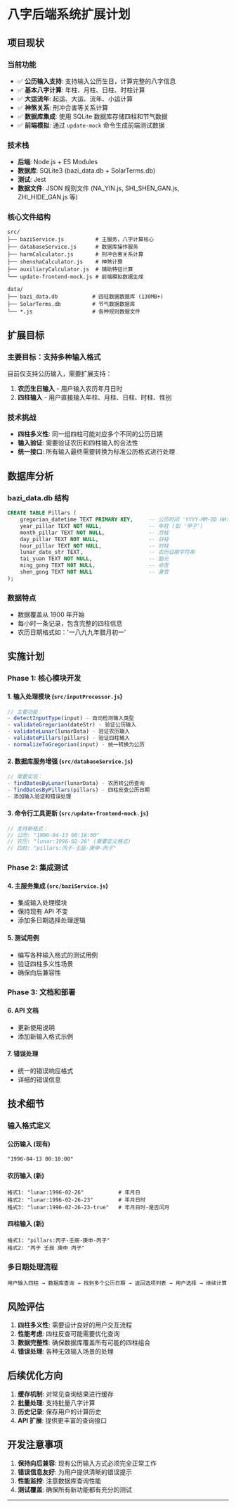 # 八字后端系统扩展计划

## 项目现状

### 当前功能
- ✅ **公历输入支持**: 支持输入公历生日，计算完整的八字信息
- ✅ **基本八字计算**: 年柱、月柱、日柱、时柱计算
- ✅ **大运流年**: 起运、大运、流年、小运计算
- ✅ **神煞关系**: 刑冲合害等关系计算
- ✅ **数据库集成**: 使用 SQLite 数据库存储四柱和节气数据
- ✅ **前端模拟**: 通过 `update-mock` 命令生成前端测试数据

### 技术栈
- **后端**: Node.js + ES Modules
- **数据库**: SQLite3 (bazi_data.db + SolarTerms.db)
- **测试**: Jest
- **数据文件**: JSON 规则文件 (NA_YIN.js, SHI_SHEN_GAN.js, ZHI_HIDE_GAN.js 等)

### 核心文件结构
```
src/
├── baziService.js          # 主服务，八字计算核心
├── databaseService.js      # 数据库操作服务
├── harmCalculator.js       # 刑冲合害关系计算
├── shenshaCalculator.js    # 神煞计算
├── auxiliaryCalculator.js  # 辅助特征计算
└── update-frontend-mock.js # 前端模拟数据生成

data/
├── bazi_data.db           # 四柱数据数据库 (130MB+)
├── SolarTerms.db          # 节气数据数据库
└── *.js                   # 各种规则数据文件
```

## 扩展目标

### 主要目标：支持多种输入格式
目前仅支持公历输入，需要扩展支持：

1. **农历生日输入** - 用户输入农历年月日时
2. **四柱输入** - 用户直接输入年柱、月柱、日柱、时柱、性别

### 技术挑战
- **四柱多义性**: 同一组四柱可能对应多个不同的公历日期
- **输入验证**: 需要验证农历和四柱输入的合法性
- **统一接口**: 所有输入最终需要转换为标准公历格式进行处理

## 数据库分析

### bazi_data.db 结构
```sql
CREATE TABLE Pillars (
    gregorian_datetime TEXT PRIMARY KEY,     -- 公历时间 'YYYY-MM-DD HH:MM:SS'
    year_pillar TEXT NOT NULL,               -- 年柱 (如 '甲子')
    month_pillar TEXT NOT NULL,              -- 月柱
    day_pillar TEXT NOT NULL,                -- 日柱
    hour_pillar TEXT NOT NULL,               -- 时柱
    lunar_date_str TEXT,                     -- 农历日期字符串
    tai_yuan TEXT NOT NULL,                  -- 胎元
    ming_gong TEXT NOT NULL,                 -- 命宫
    shen_gong TEXT NOT NULL                  -- 身宫
);
```

### 数据特点
- 数据覆盖从 1900 年开始
- 每小时一条记录，包含完整的四柱信息
- 农历日期格式如：'一八九九年腊月初一'

## 实施计划

### Phase 1: 核心模块开发

#### 1. 输入处理模块 (`src/inputProcessor.js`)
```javascript
// 主要功能：
- detectInputType(input) - 自动检测输入类型
- validateGregorian(dateStr) - 验证公历输入
- validateLunar(lunarData) - 验证农历输入  
- validatePillars(pillars) - 验证四柱输入
- normalizeToGregorian(input) - 统一转换为公历
```

#### 2. 数据库服务增强 (`src/databaseService.js`)
```javascript
// 需要实现：
- findDatesByLunar(lunarData) - 农历转公历查询
- findDatesByPillars(pillars) - 四柱反查公历日期
- 添加输入验证和错误处理
```

#### 3. 命令行工具更新 (`src/update-frontend-mock.js`)
```javascript
// 支持新格式：
// 公历: "1996-04-13 00:18:00"
// 农历: "lunar:1996-02-26" (需要定义格式)
// 四柱: "pillars:丙子-壬辰-庚申-丙子"
```

### Phase 2: 集成测试

#### 4. 主服务集成 (`src/baziService.js`)
- 集成输入处理模块
- 保持现有 API 不变
- 添加多日期选择处理逻辑

#### 5. 测试用例
- 编写各种输入格式的测试用例
- 验证四柱多义性场景
- 确保向后兼容性

### Phase 3: 文档和部署

#### 6. API 文档
- 更新使用说明
- 添加新输入格式示例

#### 7. 错误处理
- 统一的错误响应格式
- 详细的错误信息

## 技术细节

### 输入格式定义

#### 公历输入 (现有)
```
"1996-04-13 00:18:00"
```

#### 农历输入 (新)
```
格式1: "lunar:1996-02-26"           # 年月日
格式2: "lunar:1996-02-26-23"        # 年月日时
格式3: "lunar:1996-02-26-23-true"   # 年月日时-是否闰月
```

#### 四柱输入 (新)
```
格式1: "pillars:丙子-壬辰-庚申-丙子"
格式2: "丙子 壬辰 庚申 丙子"
```

### 多日期处理流程
```
用户输入四柱 → 数据库查询 → 找到多个公历日期 → 返回选项列表 → 用户选择 → 继续计算
```

## 风险评估

1. **四柱多义性**: 需要设计良好的用户交互流程
2. **性能考虑**: 四柱反查可能需要优化查询
3. **数据完整性**: 确保数据库覆盖所有可能的四柱组合
4. **错误处理**: 各种无效输入场景的处理

## 后续优化方向

1. **缓存机制**: 对常见查询结果进行缓存
2. **批量处理**: 支持批量八字计算
3. **历史记录**: 保存用户的计算历史
4. **API 扩展**: 提供更丰富的查询接口

## 开发注意事项

1. **保持向后兼容**: 现有公历输入方式必须完全正常工作
2. **错误信息友好**: 为用户提供清晰的错误提示
3. **性能监控**: 注意数据库查询性能
4. **测试覆盖**: 确保所有新功能都有充分的测试

---